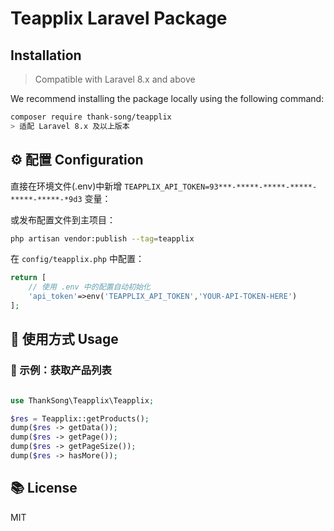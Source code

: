 # Teapplix Laravel Package

## Installation

> Compatible with Laravel 8.x and above

We recommend installing the package locally using the following command:

```bash
composer require thank-song/teapplix
> 适配 Laravel 8.x 及以上版本

```

## ⚙️ 配置 Configuration
直接在环境文件(.env)中新增  `TEAPPLIX_API_TOKEN=93***-*****-*****-*****-*****-*****-*9d3` 变量：

或发布配置文件到主项目：

```bash
php artisan vendor:publish --tag=teapplix
```

在 `config/teapplix.php` 中配置：

```php
return [
    // 使用 .env 中的配置自动初始化
    'api_token'=>env('TEAPPLIX_API_TOKEN','YOUR-API-TOKEN-HERE')
];
```

## 🚀 使用方式 Usage

### 📝 示例：获取产品列表
```php

use ThankSong\Teapplix\Teapplix;

$res = Teapplix::getProducts();
dump($res -> getData());
dump($res -> getPage());
dump($res -> getPageSize());
dump($res -> hasMore());
```
## 📚 License

MIT
